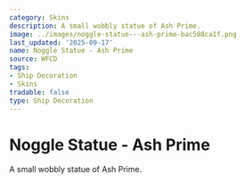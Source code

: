 ```yaml
---
category: Skins
description: A small wobbly statue of Ash Prime.
image: ../images/noggle-statue---ash-prime-bac588ca1f.png
last_updated: '2025-09-17'
name: Noggle Statue - Ash Prime
source: WFCD
tags:
- Ship Decoration
- Skins
tradable: false
type: Ship Decoration
---
```


# Noggle Statue - Ash Prime

A small wobbly statue of Ash Prime.

